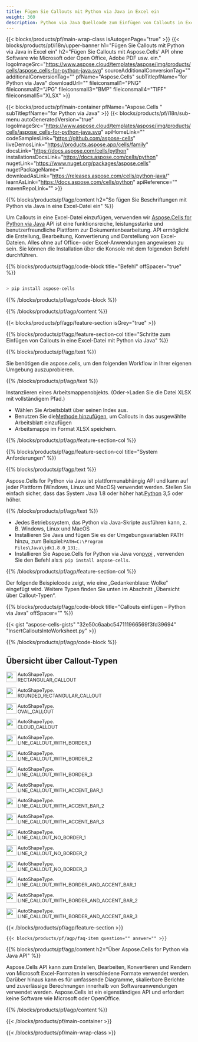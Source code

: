 ```yaml
---
title: Fügen Sie Callouts mit Python via Java in Excel ein
weight: 360
description: Python via Java Quellcode zum Einfügen von Callouts in Excel.
---
```

{{< blocks/products/pf/main-wrap-class isAutogenPage="true" >}}
{{< blocks/products/pf/i18n/upper-banner h1="Fügen Sie Callouts mit Python via Java in Excel ein" h2="Fügen Sie Callouts mit Aspose.Cells\' API ohne Software wie Microsoft oder Open Office, Adobe PDF usw. ein." logoImageSrc="https://www.aspose.cloud/templates/aspose/img/products/cells/aspose_cells-for-python-java.svg" sourceAdditionalConversionTag="" additionalConversionTag="" pfName="Aspose.Cells" subTitlepfName="for Python via Java" downloadUrl="" fileiconsmall1="PNG" fileiconsmall2="JPG" fileiconsmall3="BMP" fileiconsmall4="TIFF" fileiconsmall5="XLSX" >}}

{{< blocks/products/pf/main-container pfName="Aspose.Cells " subTitlepfName="for Python via Java" >}}
{{< blocks/products/pf/i18n/sub-menu autoGeneratedVersion="true" logoImageSrc="https://www.aspose.cloud/templates/aspose/img/products/cells/aspose_cells-for-python-java.svg" apiHomeLink="" codeSamplesLink="https://github.com/aspose-cells" liveDemosLink="https://products.aspose.app/cells/family" docsLink="https://docs.aspose.com/cells/python" installationsDocsLink="https://docs.aspose.com/cells/python" nugetLink="https://www.nuget.org/packages/aspose.cells" nugetPackageName="" downloadAsLink="https://releases.aspose.com/cells/python-java/" learnAsLink="https://docs.aspose.com/cells/python" apiReference="" mavenRepoLink="" >}}

{{% blocks/products/pf/agp/content h2="So fügen Sie Beschriftungen mit Python via Java in eine Excel-Datei ein" %}}

 Um Callouts in eine Excel-Datei einzufügen, verwenden wir
 [Aspose.Cells for Python via Java](https://pypi.org/project/aspose-cells/) 
 API ist eine funktionsreiche, leistungsstarke und benutzerfreundliche Plattform zur Dokumentenbearbeitung. API ermöglicht die Erstellung, Bearbeitung, Konvertierung und Darstellung von Excel-Dateien. Alles ohne auf Office- oder Excel-Anwendungen angewiesen zu sein. Sie können die Installation über die Konsole mit dem folgenden Befehl durchführen.

{{% blocks/products/pf/agp/code-block title="Befehl" offSpacer="true" %}}

```cs

> pip install aspose-cells

```

{{% /blocks/products/pf/agp/code-block %}}

{{% /blocks/products/pf/agp/content %}}

{{< blocks/products/pf/agp/feature-section isGrey="true" >}}

{{% blocks/products/pf/agp/feature-section-col title="Schritte zum Einfügen von Callouts in eine Excel-Datei mit Python via Java" %}}

{{% blocks/products/pf/agp/text %}}

Sie benötigen die aspose.cells, um den folgenden Workflow in Ihrer eigenen Umgebung auszuprobieren.

{{% /blocks/products/pf/agp/text %}}

Instanziieren eines Arbeitsmappenobjekts. (Oder->Laden Sie die Datei XLSX mit vollständigem Pfad.)
+ Wählen Sie Arbeitsblatt über seinen Index aus.
 + Benutzen Sie die[Methode hinzufügen](https://reference.aspose.com/cells/python-java/asposecells.api/shapecollection#addAutoShape(int,%20int,%20int,%20int,%20int,%20int,%20int)), um Callouts in das ausgewählte Arbeitsblatt einzufügen
+ Arbeitsmappe im Format XLSX speichern.

{{% /blocks/products/pf/agp/feature-section-col %}}

{{% blocks/products/pf/agp/feature-section-col title="System Anforderungen" %}}

{{% blocks/products/pf/agp/text %}}

Aspose.Cells for Python via Java ist plattformunabhängig API und kann auf jeder Plattform (Windows, Linux und MacOS) verwendet werden. Stellen Sie einfach sicher, dass das System Java 1.8 oder höher hat.[Python](https://www.python.org/downloads/) 3,5 oder höher.
 
{{% /blocks/products/pf/agp/text %}}

- Jedes Betriebssystem, das Python via Java-Skripte ausführen kann, z. B. Windows, Linux und MacOS
-  Installieren Sie Java und fügen Sie es der Umgebungsvariablen PATH hinzu, zum Beispiel:<code>PATH=C:\Program Files\Java\jdk1.8.0_131;</code>.
-  Installieren Sie Aspose.Cells for Python via Java von<a href="https://pypi.org/project/aspose-cells/">pypi</a> , verwenden Sie den Befehl als:<code>$ pip install aspose-cells</code>.

{{% /blocks/products/pf/agp/feature-section-col %}}

Der folgende Beispielcode zeigt, wie eine „Gedankenblase: Wolke“ eingefügt wird. Weitere Typen finden Sie unten im Abschnitt „Übersicht über Callout-Typen“.

{{% blocks/products/pf/agp/code-block title="Callouts einfügen – Python via Java" offSpacer="" %}}

{{< gist "aspose-cells-gists" "32e50c6aabc547111966569f3fd39694" "InsertCalloutsIntoWorksheet.py" >}}

{{% /blocks/products/pf/agp/code-block %}}

<div class="container-fluid features-section bg-gray">
 <a class="anchor" id="features" name="features">
 </a>
 <div class="row">
  <div class="container">
   <h2 class="pr-ft">
Übersicht über Callout-Typen
   </h2>
   <div class="col-lg-4">
    <!--em class="fa fa-chrome ico-blue fa-2x col-lg-2">
    </em-->
    <img src="/cells/net/shapes/insert-callouts-to-excel/speech_bubble_rectangle.png" align="left" width="28" height="28">
    <p class="col-lg-12" style="font-size:0.8rem !important;">
 AutoShapeType.<br>RECTANGULAR_CALLOUT
    </p>
   </div>
   <div class="col-lg-4">
    <img src="/cells/net/shapes/insert-callouts-to-excel/speech_bubble_rectangle_with_corners_rounded.png" align="left" width="28" height="28">
    <p class="col-lg-12" style="font-size:0.8rem !important;">
 AutoShapeType.<br>ROUNDED_RECTANGULAR_CALLOUT
    </p>
   </div>
   <div class="col-lg-4">
    <img src="/cells/net/shapes/insert-callouts-to-excel/speech_bubble_oval.png" align="left" width="28" height="28">
    <p class="col-lg-12" style="font-size:0.8rem !important;">
 AutoShapeType.<br>OVAL_CALLOUT
    </p>
   </div>
   <div class="col-lg-4">
    <img src="/cells/net/shapes/insert-callouts-to-excel/thought_bubble_cloud.png" align="left" width="28" height="28">
    <p class="col-lg-12" style="font-size:0.8rem !important;">
 AutoShapeType.<br>CLOUD_CALLOUT
    </p>
   </div>
   <div class="col-lg-4">
    <img src="/cells/net/shapes/insert-callouts-to-excel/line.png" align="left" width="28" height="28">
    <p class="col-lg-12" style="font-size:0.8rem !important;">
 AutoShapeType.<br>LINE_CALLOUT_WITH_BORDER_1
    </p>
   </div>
   <div class="col-lg-4">
    <img src="/cells/net/shapes/insert-callouts-to-excel/bent_line.png" align="left" width="28" height="28">
    <p class="col-lg-12" style="font-size:0.8rem !important;">
 AutoShapeType.<br>LINE_CALLOUT_WITH_BORDER_2
    </p>
   </div>
   <div class="col-lg-4">
    <img src="/cells/net/shapes/insert-callouts-to-excel/double_bent_line.png" align="left" width="28" height="28">
    <p class="col-lg-12" style="font-size:0.8rem !important;">
 AutoShapeType.<br>LINE_CALLOUT_WITH_BORDER_3
    </p>
   </div>
   <div class="col-lg-4">
    <img src="/cells/net/shapes/insert-callouts-to-excel/line_with_accent_bar.png" align="left" width="28" height="28">
    <p class="col-lg-12" style="font-size:0.8rem !important;">
 AutoShapeType.<br>LINE_CALLOUT_WITH_ACCENT_BAR_1
    </p>
   </div>
   <div class="col-lg-4">
    <img src="/cells/net/shapes/insert-callouts-to-excel/bent_line_with_accent_bar.png" align="left" width="28" height="28">
    <p class="col-lg-12" style="font-size:0.8rem !important;">
 AutoShapeType.<br>LINE_CALLOUT_WITH_ACCENT_BAR_2
    </p>
   </div>
   <div class="col-lg-4">
    <img src="/cells/net/shapes/insert-callouts-to-excel/double_bent_line_with_accent_bar.png" align="left" width="28" height="28">
    <p class="col-lg-12" style="font-size:0.8rem !important;">
 AutoShapeType.<br>LINE_CALLOUT_WITH_ACCENT_BAR_3
    </p>
   </div>
   <div class="col-lg-4">
    <img src="/cells/net/shapes/insert-callouts-to-excel/line_with_no_border.png" align="left" width="28" height="28">
    <p class="col-lg-12" style="font-size:0.8rem !important;">
 AutoShapeType.<br>LINE_CALLOUT_NO_BORDER_1
    </p>
   </div>
   <div class="col-lg-4">
    <img src="/cells/net/shapes/insert-callouts-to-excel/bent_line_with_no_border.png" align="left" width="28" height="28">
    <p class="col-lg-12" style="font-size:0.8rem !important;">
 AutoShapeType.<br>LINE_CALLOUT_NO_BORDER_2
    </p>
   </div>
   <div class="col-lg-4">
    <img src="/cells/net/shapes/insert-callouts-to-excel/double_bent_line_with_no_border.png" align="left" width="28" height="28">
    <p class="col-lg-12" style="font-size:0.8rem !important;">
 AutoShapeType.<br>LINE_CALLOUT_NO_BORDER_3
    </p>
   </div>
   <div class="col-lg-4">
    <img src="/cells/net/shapes/insert-callouts-to-excel/line_with_border_and_accent_bar.png" align="left" width="28" height="28">
    <p class="col-lg-12" style="font-size:0.8rem !important;">
 AutoShapeType.<br>LINE_CALLOUT_WITH_BORDER_AND_ACCENT_BAR_1
    </p>
   </div>
   <div class="col-lg-4">
    <img src="/cells/net/shapes/insert-callouts-to-excel/bent_line_with_border_and_accent_bar.png" align="left" width="28" height="28">
    <p class="col-lg-12" style="font-size:0.8rem !important;">
 AutoShapeType.<br>LINE_CALLOUT_WITH_BORDER_AND_ACCENT_BAR_2
    </p>
   </div>
   <div class="col-lg-4">
    <img src="/cells/net/shapes/insert-callouts-to-excel/double_bent_line_with_border_and_accent_bar.png" align="left" width="28" height="28">
    <p class="col-lg-12" style="font-size:0.8rem !important;">
 AutoShapeType.<br>LINE_CALLOUT_WITH_BORDER_AND_ACCENT_BAR_3
    </p>
   </div>
  </div>
 </div>
</div>

{{< /blocks/products/pf/agp/feature-section >}}

    {{< blocks/products/pf/agp/faq-item question="" answer="" >}}
 

<!-- aboutfile Starts -->

{{% blocks/products/pf/agp/content h2="Über Aspose.Cells for Python via Java API" %}}

 Aspose.Cells API kann zum Erstellen, Bearbeiten, Konvertieren und Rendern von Microsoft Excel-Formaten in verschiedene Formate verwendet werden. Darüber hinaus kann es für umfassende Diagramme, skalierbare Berichte und zuverlässige Berechnungen innerhalb von Softwareanwendungen verwendet werden. Aspose.Cells ist ein eigenständiges API und erfordert keine Software wie Microsoft oder OpenOffice.

{{% /blocks/products/pf/agp/content %}}



<!-- aboutfile Ends -->
<!--
{{< blocks/products/pf/agp/other-supported-section title="Other Supported Splitting Formats" subTitle="Using Python, One can also split large file into chunks of many other file formats including." >}}

{{< blocks/products/pf/agp/other-supported-section-item href="https://products.aspose.com/cells/net/splitter/ods/" name="ODS" description="OpenDocument Spreadsheet File" >}}
{{< blocks/products/pf/agp/other-supported-section-item href="https://products.aspose.com/cells/net/splitter/xls/" name="XLS" description="Excel Binary Format" >}}
{{< blocks/products/pf/agp/other-supported-section-item href="https://products.aspose.com/cells/net/splitter/xlsb/" name="XLSB" description="Binary Excel Workbook File" >}}
{{< blocks/products/pf/agp/other-supported-section-item href="https://products.aspose.com/cells/net/splitter/xlsm/" name="XLSM" description="Spreadsheet File" >}}

{{< /blocks/products/pf/agp/other-supported-section >}}

-->

{{< /blocks/products/pf/main-container >}}
    
{{< /blocks/products/pf/main-wrap-class >}}
